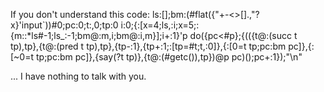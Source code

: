 If you don't understand this code: 
ls:[];bm:(#flat({"+-<>[].,"?x}'input`))#0;pc:0;t:,0;tp:0
i:0;{:[x=4;ls,:i;x=5;:{m::*ls#-1;ls_:-1;bm@:m,i;bm@:i,m}];i+:1}'p
do({pc<#p};{(({t@:(succ t tp),tp},{t@:(pred t tp),tp},{tp-:1},{tp+:1;:[tp=#t;t,:0]},{:[0=t tp;pc:bm pc]},{:[~0=t tp;pc:bm pc]},{say(?t tp)},{t@:(#getc()),tp})@p pc)();pc+:1});"\n"

... I have nothing to talk with you.
